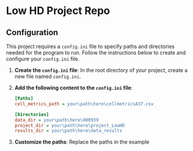 # Low HD Project Repo

## Configuration
This project requires a `config.ini` file to specify paths and directories needed for the program to run. Follow the instructions below to create and configure your `config.ini` file.

1. **Create the `config.ini` file**: In the root directory of your project, create a new file named `config.ini`.

2. **Add the following content to the `config.ini` file**:

    ```ini
    [Paths]
    cell_metrics_path = your\path\here\cellmetricsA37.csv

    [Directories]
    data_dir = your\path\here\000939
    project_dir = your\path\here\project_LowHD
    results_dir = your\path\here\data_results
    ```

3. **Customize the paths**: Replace the paths in the example 